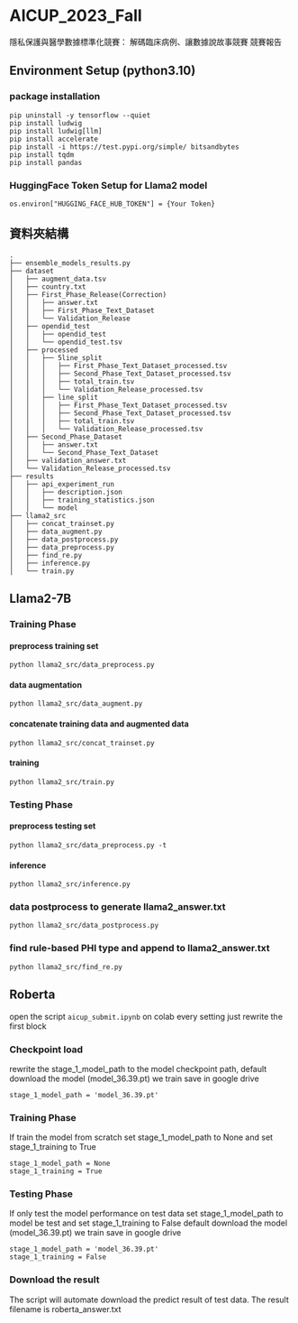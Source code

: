 # AICUP_2023_Fall
隱私保護與醫學數據標準化競賽： 解碼臨床病例、讓數據說故事競賽 競賽報告
## Environment Setup (python3.10)
### package installation
```
pip uninstall -y tensorflow --quiet
pip install ludwig
pip install ludwig[llm]
pip install accelerate
pip install -i https://test.pypi.org/simple/ bitsandbytes
pip install tqdm
pip install pandas
```
### HuggingFace Token Setup for Llama2 model
```
os.environ["HUGGING_FACE_HUB_TOKEN"] = {Your Token}
```
## 資料夾結構
```
.
├── ensemble_models_results.py
├── dataset
│   ├── augment_data.tsv
│   ├── country.txt
│   ├── First_Phase_Release(Correction)
│   │   ├── answer.txt
│   │   ├── First_Phase_Text_Dataset
│   │   └── Validation_Release
│   ├── opendid_test
│   │   ├── opendid_test
│   │   └── opendid_test.tsv
│   ├── processed
│   │   ├── 5line_split
│   │   │   ├── First_Phase_Text_Dataset_processed.tsv
│   │   │   ├── Second_Phase_Text_Dataset_processed.tsv
│   │   │   ├── total_train.tsv
│   │   │   └── Validation_Release_processed.tsv
│   │   ├── line_split
│   │   │   ├── First_Phase_Text_Dataset_processed.tsv
│   │   │   ├── Second_Phase_Text_Dataset_processed.tsv
│   │   │   ├── total_train.tsv
│   │   │   └── Validation_Release_processed.tsv
│   ├── Second_Phase_Dataset
│   │   ├── answer.txt
│   │   └── Second_Phase_Text_Dataset
│   ├── validation_answer.txt
│   └── Validation_Release_processed.tsv
├── results
│   ├── api_experiment_run
│   │   ├── description.json
│   │   ├── training_statistics.json
│   │   └── model
├── llama2_src
│   ├── concat_trainset.py
│   ├── data_augment.py
│   ├── data_postprocess.py
│   ├── data_preprocess.py
│   ├── find_re.py
│   ├── inference.py
│   └── train.py
```

## Llama2-7B
### Training Phase
#### preprocess training set
```
python llama2_src/data_preprocess.py
```
#### data augmentation
```
python llama2_src/data_augment.py
```
#### concatenate training data and augmented data
```
python llama2_src/concat_trainset.py
```
#### training
```
python llama2_src/train.py
```

### Testing Phase
#### preprocess testing set
```
python llama2_src/data_preprocess.py -t
```
#### inference
```
python llama2_src/inference.py
```
### data postprocess to generate llama2_answer.txt
```
python llama2_src/data_postprocess.py
```
### find rule-based PHI type and append to llama2_answer.txt
```
python llama2_src/find_re.py
```

## Roberta
open the script `aicup_submit.ipynb` on colab
every setting just rewrite the first block


### Checkpoint load
rewrite the stage_1_model_path to the model checkpoint path, default download the model (model_36.39.pt) we train save in google drive
```
stage_1_model_path = 'model_36.39.pt'
```
### Training Phase
If train the model from scratch 
set stage_1_model_path to None
and set stage_1_training to True
```
stage_1_model_path = None
stage_1_training = True
```

### Testing Phase
If only test the model performance on test data 
set stage_1_model_path to model be test
and set stage_1_training to False
default download the model (model_36.39.pt) we train save in google drive
```
stage_1_model_path = 'model_36.39.pt'
stage_1_training = False
```

### Download the result
The script will automate download the predict result of test data. The result filename is roberta_answer.txt


